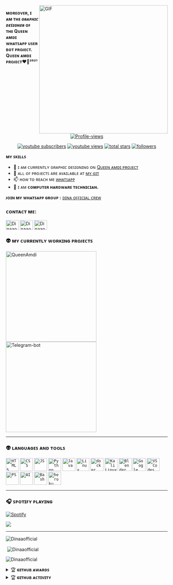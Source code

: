 
<img align="right" alt="GIF" src="https://c.tenor.com/bqblsnQWv6YAAAAC/devils.gif" width="400"/>

<h7 align="left"><b>ᴍᴏʀᴇᴏᴠᴇʀ, ɪ ᴀᴍ ᴛʜᴇ <i><b>ɢʀᴀᴘʜɪᴄ ᴅᴇꜱɪɢɴᴇʀ</b></i> ᴏꜰ ᴛʜᴇ Qᴜᴇᴇɴ ᴀᴍᴅɪ ᴡʜᴀᴛꜱᴀᴘᴘ ᴜꜱᴇʀ ʙᴏᴛ ᴘʀᴏᴊᴇᴄᴛ. <br>Qᴜᴇᴇɴ ᴀᴍᴅɪ ᴘʀᴏᴊᴇᴄᴛ❤️💃²⁰²¹</b></h7>
##
<p align="center">
  <a href="https://github.com/Dinaaofficial">
    <img alt="Profile-views" title="Follow me on Github" src="https://komarev.com/ghpvc/?username=Dinaaofficial&label=Profile%20viewscolor=236ad3&labelColor=1155ba&style=for-the-badge&logo=person-add&label=Profile Views&logoColor=white"/></a>
</p>
<p align="center">
  <a href="https://www.youtube.com/channel/UCFClBsw-htvo1p4BFGCQPGg?sub_confirmation=1">
    <img alt="youtube subscribers" title="Subscribe to my YouTube channel" src="https://custom-icon-badges.herokuapp.com/youtube/channel/subscribers/UCFClBsw-htvo1p4BFGCQPGg?color=%23E05D44&label=SUBSCRIBE&logo=video&logoColor=white&style=for-the-badge&labelColor=CE4630"/></a> 
  <a href="https://www.youtube.com/c/DevProTips">
  <a href="https://www.youtube.com/channel/UCFClBsw-htvo1p4BFGCQPGg">
    <img alt="youtube views" title="YouTube views" src="https://custom-icon-badges.herokuapp.com/youtube/channel/views/UCFClBsw-htvo1p4BFGCQPGg?color=%23E1AD0E&logo=video&logoColor=white&style=for-the-badge&labelColor=C79600"/></a> 
  <a href="https://github.com/Dinaaofficial?tab=repositories&sort=stargazers">
    <img alt="total stars" title="Total stars on GitHub" src="https://custom-icon-badges.herokuapp.com/badge/dynamic/json?logo=star&color=55960c&labelColor=488207&label=Stars&style=for-the-badge&query=%24.stars&url=https://api.github-star-counter.workers.dev/user/Dinaaofficial"/></a>
  <a href="https://github.com/Dinaaofficial?tab=followers">
    <img alt="followers" title="Follow me on Github" src="https://custom-icon-badges.herokuapp.com/github/followers/Dinaaofficial?color=236ad3&labelColor=1155ba&style=for-the-badge&logo=person-add&label=Follow&logoColor=white"/></a>
  
  </p>


**ᴍʏ ꜱᴋɪʟʟꜱ**
- 🔭 ɪ ᴀᴍ ᴄᴜʀʀᴇɴᴛʟʏ ɢʀᴀᴘʜɪᴄ ᴅᴇꜱɪɢɴɪɴɢ ᴏɴ [Qᴜᴇᴇɴ ᴀᴍᴅɪ ᴘʀᴏᴊᴇᴄᴛ](https://github.com/BlackAmda/QueenAmdi)
- 🤖 ᴀʟʟ ᴏꜰ ᴘʀᴏᴊᴇᴄᴛꜱ ᴀʀᴇ ᴀᴠᴀɪʟᴀʙʟᴇ ᴀᴛ [ᴍʏ ɢɪᴛ](https://github.com/Dinaaofficial/) 
- 📫 ʜᴏᴡ ᴛᴏ ʀᴇᴀᴄʜ ᴍᴇ [ᴡʜᴀᴛꜱᴀᴘᴘ](https://wa.me/94774976567) 
- 📜 ɪ ᴀᴍ **ᴄᴏᴍᴘᴜᴛᴇʀ ʜᴀʀᴅᴡᴀʀᴇ ᴛᴇᴄʜɴɪᴄɪᴀɴ.**

**ᴊᴏɪɴ ᴍʏ ᴡʜᴀᴛꜱᴀᴘᴘ ɢʀᴏᴜᴘ :** [ᴅɪɴᴀ ᴏꜰꜰɪᴄɪᴀʟ ᴄʀᴇᴡ](https://github.com/Dinaaofficial/)
<h3 align="left">ᴄᴏɴᴛᴀᴄᴛ ᴍᴇ:</h3>
<p align="left">
<a href="https://www.instagram.com/dinaa__official_/" target="blank"><img align="center" src="https://cdn.jsdelivr.net/npm/simple-icons@3.0.1/icons/instagram.svg" alt="Dinaaofficial" height="30" width="40" /></a>
<a href="https://www.reddit.com/user/Dinaaofficial" target="blank"><img align="center" src="https://cdn.jsdelivr.net/npm/simple-icons@3.0.1/icons/reddit.svg" alt="Dinaaofficial" height="30" width="40" /></a>
<a href="https://wa.me/94703178336" target="blank"><img align="center" src="https://cdn.jsdelivr.net/npm/simple-icons@3.0.1/icons/whatsapp.svg" alt="Dinaaofficial" height="30" width="40" /></a>

</p>

### 👽 ᴍʏ ᴄᴜʀʀᴇɴᴛʟʏ ᴡᴏʀᴋɪɴɢ ᴘʀᴏᴊᴇᴄᴛꜱ
<p align="left">
  <a href="https://github.com/BlackAmda/QueenAmdi"><img width="282" src="https://denvercoder1-github-readme-stats.vercel.app/api/pin/?username=BlackAmda&repo=QueenAmdi&theme=highcontrast&bg_color=1F222E&title_color=CEFF00&icon_color=F8D866&hide_border=false&show_icons=true" alt="QueenAmdi"></a>
  <a href="https://github.com/Dinaaofficial/Telegram-bot"><img width="282" src="https://denvercoder1-github-readme-stats.vercel.app/api/pin/?username=Dinaaofficial&repo=Telegram-bot&theme=highcontrast&bg_color=1F222E&title_color=CEFF00&icon_color=F8D866&hide_border=false&show_icons=true" alt="Telegram-bot"></a>


---
### 👽 ʟᴀɴɢᴜᴀɢᴇꜱ ᴀɴᴅ ᴛᴏᴏʟꜱ
<p>
  <code><img width="40px" src="https://img.icons8.com/color/48/000000/html-5.png" title="HTML5"></code>
  <code><img width="40px" src="https://img.icons8.com/color/50/000000/css3.png" title="CSS"></code>
  <code><img width="40px" src="https://img.icons8.com/fluency/48/000000/node-js.png" title="JS"></code>
  <code><img width="40px" src="https://img.icons8.com/color/48/000000/python--v1.png" title="Python"></code>
  <code><img width="40px" src="https://img.icons8.com/color/48/000000/java-coffee-cup-logo--v1.png" title="Java"></code>
  <code><img width="40px" src="https://img.icons8.com/color/48/000000/linux--v1.png" title="Linux"></code>
  <code><img width="40px" src="https://img.icons8.com/color/48/000000/docker.png" title="docker"></code>
  <code><img width="40px" src="https://img.icons8.com/color/48/000000/kali-linux.png" title="Kali Linux"></code>
  <code><img width="40px" src="https://img.icons8.com/color/48/000000/blender-3d.png" title="Blender 3D"></code>
  <code><img width="40px" src="https://img.icons8.com/color/48/000000/google-cloud.png" title="Google Cloud"></code>
  <code><img width="40px" src="https://img.icons8.com/color/48/000000/visual-studio-code-2019.png" title="VS Codes"></code>
  <code><img width="40px" src="https://img.icons8.com/color/48/000000/adobe-photoshop--v1.png" title="PS"></code>
  <code><img width="40px" src="https://img.icons8.com/color/48/000000/adobe-illustrator--v1.png" title="AI"></code>
  <code><img width="40px" src="https://img.icons8.com/color/48/000000/git.png" title="Bash"></code>
  <code><img width="40px" src="https://img.icons8.com/color/48/000000/heroku.png" title="heroku"></code>
</p>

---

### 🎧 ꜱᴘᴏᴛɪꜰʏ ᴘʟᴀʏɪɴɢ
[![Spotify](https://black-amda.vercel.app/api/spotify)](https://open.spotify.com/user/3hehtkq063k8vnnnaop3xqw7x)

<img src= "https://camo.githubusercontent.com/71b837571c48af3aa60a73dbc9d5936aa359d78efbfa8a6743cbbbc16b80ef4d/68747470733a2f2f63646e2e646973636f72646170702e636f6d2f6174746163686d656e74732f3830353930323039333930363630383138362f3830353931333937323533353539303932322f74656e6f722e676966"/>
</p>

---

<p><img align="center" src="https://github-readme-stats.vercel.app/api/top-langs?username=Dinaaofficial&show_icons=true&layout=compact&theme=highcontrast" alt="Dinaaofficial" /></p>
<p>&nbsp;<img align="center" src="https://github-readme-stats.vercel.app/api?username=Dinaaofficial&show_icons=true&theme=highcontrast" alt="Dinaaofficial" /></p>
<p><img align="center" src="https://github-readme-streak-stats.herokuapp.com/?user=Dinaaofficial&theme=highcontrast" alt="Dinaaofficial" /></p>
</details>

<details>
<summary>&#127942 <b>ɢɪᴛʜᴜʙ ᴀᴡᴀʀᴅꜱ</b></summary><br/>

 ![Github Trophy](https://github-profile-trophy.vercel.app/?username=Dinaaofficial)

</details>

<details>
    <summary>&#127942 <b>ɢɪᴛʜᴜʙ ᴀᴄᴛɪᴠɪᴛʏ</b></summary><br/>
  
![Metrics](https://metrics.lecoq.io/Dinaaofficial?template=classic&followup=1&isocalendar=1&languages=1&isocalendar.duration=half-year&config.timezone=IndiaStandardTime%2FIstanbul)


</details>

